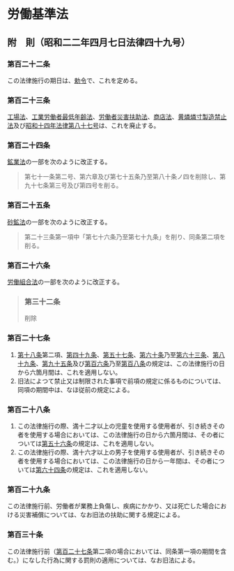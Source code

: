 # 労働基準法

## 附　則（昭和二二年四月七日法律四十九号）

### 第百二十二条

この法律施行の期日は、[勅令](https://github.com/law-of-japan/19470830-ministryOfHealthAndWelfare-ministerialOrdinance-23)で、これを定める。

### 第百二十三条

[工場法](https://github.com/law-of-japan/19110329-law-46)、[工業労働者最低年齢法](https://github.com/law-of-japan/19230330-law-34)、[労働者災害扶助法](https://github.com/law-of-japan/19310402-law-54)、[商店法](https://github.com/law-of-japan/19380326-law-28)、[黄燐燐寸製造禁止法](https://github.com/law-of-japan/19210411-law-61)及び[昭和十四年法律第八十七号](https://github.com/law-of-japan/19390426-law-87)は、これを廃止する。

### 第百二十四条

[鉱業法](https://github.com/law-of-japan/19050308-law-45)の一部を次のように改正する。

> 第七十一条第二号、第六章及び第七十五条乃至第八十条ノ四を削除し、第九十七条第三号及び第四号を削る。

### 第百二十五条

[砂鉱法](https://github.com/law-of-japan/19090325-law-13)の一部を次のように改正する。

> 第二十三条第一項中「第七十六条乃至第七十九条」を削り、同条第二項を削る。

### 第百二十六条

[労働組合法](https://github.com/law-of-japan/19451222-law-51)の一部を次のように改正する。

> ### 第三十二条
>
> 削除

### 第百二十七条

1. [第十八条](/chapter2.md#第十八条強制貯金)第二項、[第四十九条](/chapter5.md#第四十九条危険業務の就業制限)、[第五十七条](/chapter6.md#第五十七条年少者の証明書)、[第六十条](/chapter6.md#第六十条年少者の労働時間及び休日)乃至[第六十三条](/chapter6.md#第六十三条危険有害業務の就業制限)、[第八十九条](/chapter9.md#第八十九条作成及び届出の義務)、[第九十五条](/chapter10.md#第九十五条寄宿舎生活の秩序)及び[第百六条](/chapter12.md#第百六条法令規則の周知義務)乃至[第百八条](/chapter12.md#第百八条賃金台帳)の規定は、この法律施行の日から六箇月間は、これを適用しない。
2. 旧法によつて禁止又は制限された事項で前項の規定に係るものについては、同項の期間中は、なほ従前の規定による。

### 第百二十八条

1. この法律施行の際、満十二才以上の児童を使用する使用者が、引き続きその者を使用する場合においては、この法律施行の日から六箇月間は、その者については[第五十六条](/chapter6.md#第五十六条最低年齢)の規定は、これを適用しない。
2. この法律施行の際、満十六才以上の男子を使用する使用者が、引き続きその者を使用する場合においては、この法律施行の日から一年間は、その者については[第六十四条](/chapter6.md#第六十四条坑内労働の禁止)の規定は、これを適用しない。

### 第百二十九条

この法律施行前、労働者が業務上負傷し、疾病にかかり、又は死亡した場合における災害補償については、なお旧法の扶助に関する規定による。

### 第百三十条

この法律施行前（[第百二十七条](/supplementary_provision.md#第百二十七条)第二項の場合においては、同条第一項の期間を含む。）になした行為に関する罰則の適用については、なお旧法による。

